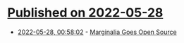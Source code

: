 # [Published on 2022-05-28](index.md)

* [2022-05-28, 00:58:02](https://news.ycombinator.com/item?id=31536626) - [Marginalia Goes Open Source](https://memex.marginalia.nu/log/58-marginalia-open-source.gmi)
